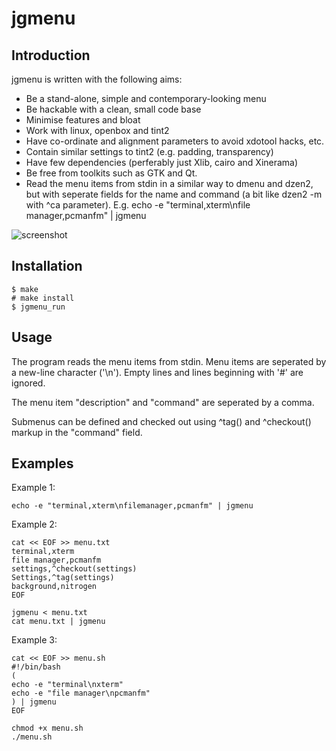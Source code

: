 jgmenu
======

Introduction
------------
jgmenu is written with the following aims:
  - Be a stand-alone, simple and contemporary-looking menu
  - Be hackable with a clean, small code base
  - Minimise features and bloat
  - Work with linux, openbox and tint2
  - Have co-ordinate and alignment parameters to avoid xdotool hacks, etc.
  - Contain similar settings to tint2 (e.g. padding, transparency)
  - Have few dependencies (perferably just Xlib, cairo and Xinerama)
  - Be free from toolkits such as GTK and Qt.
  - Read the menu items from stdin in a similar way to dmenu and dzen2, but
    with seperate fields for the name and command
    (a bit like dzen2 -m with ^ca parameter).
    E.g. echo -e "terminal,xterm\nfile manager,pcmanfm" | jgmenu

![screenshot](http://i.imgur.com/ThRLqVS)

Installation
------------
```
$ make
# make install
$ jgmenu_run
```

Usage
-----
The program reads the menu items from stdin.  Menu items are seperated by a
new-line character ('\n').  Empty lines and lines beginning with '#' are
ignored.

The menu item "description" and "command" are seperated by a comma.

Submenus can be defined and checked out using ^tag() and ^checkout()
markup in the "command" field.

Examples
--------
Example 1:
```
echo -e "terminal,xterm\nfilemanager,pcmanfm" | jgmenu
```

Example 2:
```
cat << EOF >> menu.txt
terminal,xterm
file manager,pcmanfm
settings,^checkout(settings)
Settings,^tag(settings)
background,nitrogen
EOF

jgmenu < menu.txt
cat menu.txt | jgmenu
```

Example 3:
```
cat << EOF >> menu.sh
#!/bin/bash
(
echo -e "terminal\nxterm"
echo -e "file manager\npcmanfm"
) | jgmenu
EOF

chmod +x menu.sh
./menu.sh
```
